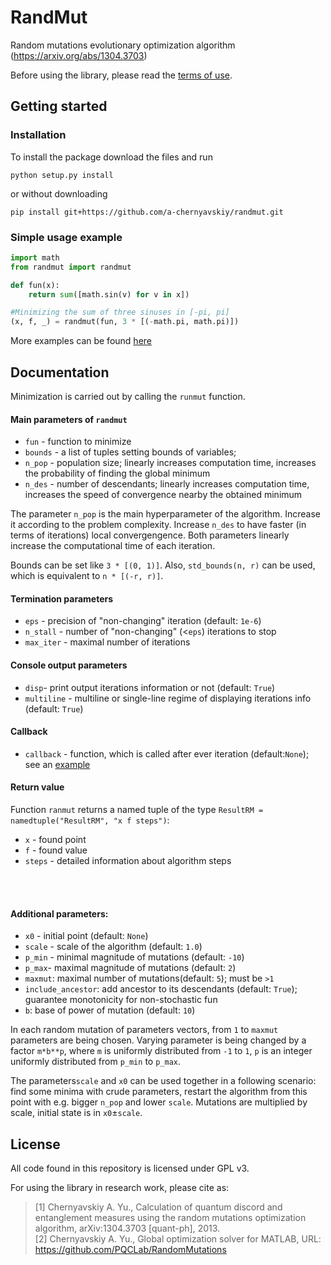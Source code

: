 # RandMut
Random mutations evolutionary optimization algorithm (https://arxiv.org/abs/1304.3703)

Before using the library, please read the [terms of use](#terms-of-use).

## Getting started

### Installation
To install the package download the files and run
```commandline
python setup.py install
```
or without downloading
```commandline
pip install git+https://github.com/a-chernyavskiy/randmut.git
```

### Simple usage example
```python
import math
from randmut import randmut

def fun(x):
    return sum([math.sin(v) for v in x])

#Minimizing the sum of three sinuses in [-pi, pi]
(x, f, _) = randmut(fun, 3 * [(-math.pi, math.pi)])
```
More examples can be found [here](examples/)

## Documentation

Minimization is carried out by calling the `runmut` function.



#### Main parameters of `randmut`
* `fun` - function to minimize
* `bounds` - a list of tuples setting bounds of variables; 
* `n_pop` - population size; linearly increases computation time, increases the probability of finding the global minimum
* `n_des` - number of descendants;  linearly increases computation time, increases the speed of convergence nearby the obtained minimum


The parameter `n_pop` is the main hyperparameter of the algorithm. Increase it according to the problem complexity. Increase `n_des` to have faster (in terms of iterations) local convergengence. Both parameters linearly increase the computational time of each iteration.

Bounds can be set like `3 * [(0, 1)]`. Also, `std_bounds(n, r)` can be used, which is equivalent to `n * [(-r, r)]`.

#### Termination parameters
* `eps` - precision of "non-changing" iteration (default: `1e-6`)
* `n_stall` - number of "non-changing" (<`eps`) iterations to stop
* `max_iter` - maximal number of iterations


#### Console output parameters
* `disp`- print output iterations information or not (default: `True`)
* `multiline` - multiline or single-line regime of displaying iterations info (default: `True`)

#### Callback
* `callback` - function, which is called after ever iteration (default:`None`); see an [example](examples/callback.ipynb)

#### Return value
Function `ranmut` returns a named tuple of the type `ResultRM = namedtuple("ResultRM", "x f steps")`:
* `x` - found point
* `f` - found value
* `steps` - detailed information about algorithm steps
<br />
<br />

#### Additional parameters:
* `x0` - initial point (default: `None`) 
* `scale` - scale of the algorithm (default: `1.0`)
* `p_min` - minimal magnitude of mutations (default: `-10`)
* `p_max`- maximal magnitude of mutations (default: `2`)
* `maxmut`: maximal number of mutations(default: `5`); must be `>1`
* `include_ancestor`: add ancestor to its descendants (default: `True`); guarantee monotonicity for non-stochastic fun 
* `b`: base of power of mutation (default: `10`)

In each random mutation of parameters vectors, from `1` to `maxmut` parameters are being chosen. Varying parameter is being changed by a factor `m*b**p`, where `m` is uniformly distributed from `-1` to `1`, `p` is an integer uniformly distributed from `p_min` to `p_max`. 

The parameters`scale` and `x0` can be used together in a following scenario: find some minima with crude parameters, restart the algorithm from this point with e.g. bigger `n_pop` and lower `scale`.  Mutations are multiplied by scale, initial state is in `x0`±`scale`. 





## License
All code found in this repository is licensed under GPL v3.

For using the library in research work, please cite as:
> [1] Chernyavskiy A. Yu., Calculation of quantum discord and entanglement measures using the random mutations optimization algorithm, arXiv:1304.3703 [quant-ph], 2013.  
> [2] Chernyavskiy A. Yu., Global optimization solver for MATLAB, URL: https://github.com/PQCLab/RandomMutations
